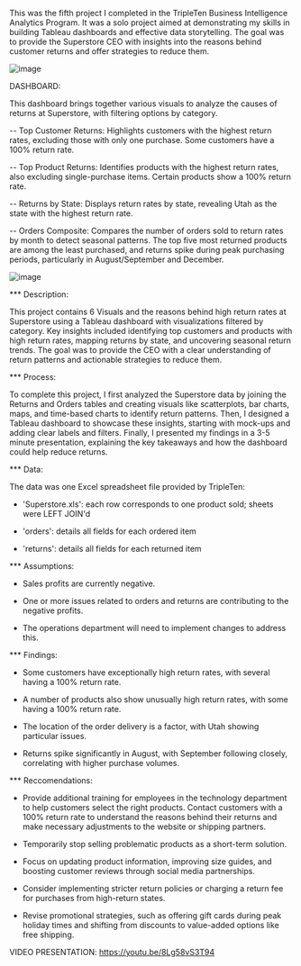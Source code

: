 This was the fifth project I completed in the TripleTen Business Intelligence Analytics Program. It was a solo project aimed at demonstrating my skills in building Tableau dashboards and effective data storytelling. The goal was to provide the Superstore CEO with insights into the reasons behind customer returns and offer strategies to reduce them.

![image](https://github.com/user-attachments/assets/3dd529c8-7727-4c44-a419-c726e888a95d)

DASHBOARD:

This dashboard brings together various visuals to analyze the causes of returns at Superstore, with filtering options by category.

-- Top Customer Returns: Highlights customers with the highest return rates, excluding those with only one purchase. Some customers have a 100% return rate.

-- Top Product Returns: Identifies products with the highest return rates, also excluding single-purchase items. Certain products show a 100% return rate.

-- Returns by State: Displays return rates by state, revealing Utah as the state with the highest return rate.

-- Orders Composite: Compares the number of orders sold to return rates by month to detect seasonal patterns. The top five most returned products are among the least purchased, and returns spike during peak purchasing periods, particularly in August/September and December.

![image](https://github.com/user-attachments/assets/704a5fa4-ebb6-4182-96e1-abcf7ef0bda0)

*** Description:

This project contains 6 Visuals and the reasons behind high return rates at Superstore using a Tableau dashboard with visualizations filtered by category. Key insights included identifying top customers and products with high return rates, mapping returns by state, and uncovering seasonal return trends. The goal was to provide the CEO with a clear understanding of return patterns and actionable strategies to reduce them.

*** Process:

To complete this project, I first analyzed the Superstore data by joining the Returns and Orders tables and creating visuals like scatterplots, bar charts, maps, and time-based charts to identify return patterns. Then, I designed a Tableau dashboard to showcase these insights, starting with mock-ups and adding clear labels and filters. Finally, I presented my findings in a 3-5 minute presentation, explaining the key takeaways and how the dashboard could help reduce returns.

*** Data:

The data was one Excel spreadsheet file provided by TripleTen:

- 'Superstore.xls': each row corresponds to one product sold; sheets were LEFT JOIN'd
 
- 'orders': details all fields for each ordered item
  
- 'returns': details all fields for each returned item

*** Assumptions: 

- Sales profits are currently negative.
  
- One or more issues related to orders and returns are contributing to the negative profits.
  
- The operations department will need to implement changes to address this.

*** Findings: 

- Some customers have exceptionally high return rates, with several having a 100% return rate.

- A number of products also show unusually high return rates, with some having a 100% return rate.
  
- The location of the order delivery is a factor, with Utah showing particular issues.
  
- Returns spike significantly in August, with September following closely, correlating with higher purchase volumes.

*** Reccomendations:

- Provide additional training for employees in the technology department to help customers select the right products.
Contact customers with a 100% return rate to understand the reasons behind their returns and make necessary adjustments to the website or shipping partners.

- Temporarily stop selling problematic products as a short-term solution.
  
- Focus on updating product information, improving size guides, and boosting customer reviews through social media partnerships.
  
- Consider implementing stricter return policies or charging a return fee for purchases from high-return states.
  
- Revise promotional strategies, such as offering gift cards during peak holiday times and shifting from discounts to value-added options like free shipping.

VIDEO PRESENTATION:
https://youtu.be/8Lg58vS3T94  
